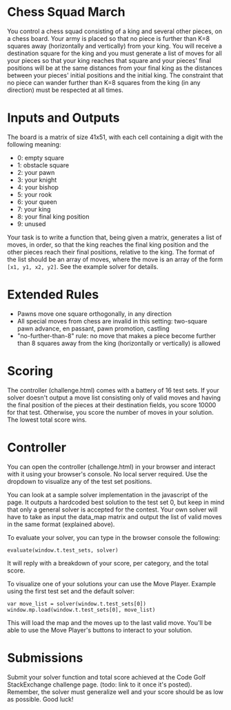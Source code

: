 # Chess Squad March

You control a chess squad consisting of a king and several other pieces, on a chess board. Your army is placed so that no piece is further than K=8 squares away (horizontally and vertically) from your king. You will receive a destination square for the king and you must generate a list of moves for all your pieces so that your king reaches that square and your pieces' final positions will be at the same distances from your final king as the distances between your pieces' initial positions and the initial king. The constraint that no piece can wander further than K=8 squares from the king (in any direction) must be respected at all times.

# Inputs and Outputs

The board is a matrix of size 41x51, with each cell containing a digit with the following meaning:

 - 0: empty square
 - 1: obstacle square
 - 2: your pawn
 - 3: your knight
 - 4: your bishop
 - 5: your rook
 - 6: your queen
 - 7: your king
 - 8: your final king position
 - 9: unused
 
Your task is to write a function that, being given a matrix, generates a list of moves, in order, so that the king reaches the final king position and the other pieces reach their final positions, relative to the king. The format of the list should be an array of moves, where the move is an array of the form `[x1, y1, x2, y2]`. See the example solver for details.

# Extended Rules

 - Pawns move one square orthogonally, in any direction
 - All special moves from chess are invalid in this setting: two-square pawn advance, en passant, pawn promotion, castling
 - "no-further-than-8" rule: no move that makes a piece become further than 8 squares away from the king (horizontally or vertically) is allowed

# Scoring

The controller (challenge.html) comes with a battery of 16 test sets.
If your solver doesn't output a move list consisting only of valid moves and having the final position of the pieces at their destination fields, you score 10000 for that test. Otherwise, you score the number of moves in your solution. The lowest total score wins.

# Controller

You can open the controller (challenge.html) in your browser and interact with it using your browser's console. No local server required.
Use the dropdown to visualize any of the test set positions.

You can look at a sample solver implementation in the javascript of the page. It outputs a hardcoded best solution to the test set 0, but keep in mind that only a general solver is accepted for the contest. Your own solver will have to take as input the data_map matrix and output the list of valid moves in the same format (explained above).

To evaluate your solver, you can type in the browser console the following:

    evaluate(window.t.test_sets, solver)

It will reply with a breakdown of your score, per category, and the total score.

To visualize one of your solutions your can use the Move Player. Example using the first test set and the default solver:

    var move_list = solver(window.t.test_sets[0])
    window.mp.load(window.t.test_sets[0], move_list)
    
This will load the map and the moves up to the last valid move. You'll be able to use the Move Player's buttons to interact to your solution.

# Submissions

Submit your solver function and total score achieved at the Code Golf StackExchange challenge page. (todo: link to it once it's posted). Remember, the solver must generalize well and your score should be as low as possible. Good luck!
